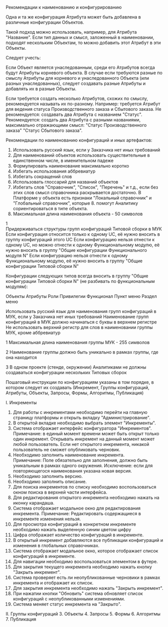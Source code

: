 Рекомендации к наименованию и конфигурированию

Одна и та же конфигурация Атрибута может быть добавлена в различные конфигурации Объектов. 

Такой подход можно использовать, например, для Атрибута "Название". Если тип данных и смысл, заложенный в наименовании, подходят нескольким Объектам, то можно добавить этот Атрибут в эти Объекты. 

Следует учесть:

Если Объект является унаследованным, среди его Атрибутов всегда будут Атрибуты корневого объекта. 
В случае если требуются разные по смыслу Атрибуты для корневого и унаследованного Объекта (или разных унаследованных), следует создавать разные Атрибуты и добавлять их в разные Объекты.

Если требуется создать несколько Атрибутов, схожих по смыслу, рекомендуется называть их по-разному. 
Например: требуется Атрибут для ведения статуса Производственного заказа и Сбытового заказа. 
Не рекомендуется: создавать два Атрибута с названием "Статус". 
Рекомендуется: создать два Атрибута с разными названиями, максимально отражающими смысл: 
"Статус Производственного заказа"
"Статус Сбытового заказа".

Рекомендации по наименованию конфигураций и иных артефактов:
1. Использовать русский язык, если у Заказчика нет иных требований
2. Для наименований объектов использовать существительные в единственном числе, в именительном падеже
3. Формулировать наименование максимально коротко
4. Избегать использования аббревиатур
5. Избегать сокращений слов
6. Использовать глоссарий для названий объектов 
7. Избегать слов "Справочник", "Список", "Перечень" и т.д., если без этих слов смысл справочника раскрывается достаточно. В Платформе у объекта есть признаки "Локальный справочник" и "Глобальный справочник", которые 8. помогут Аналитику сориентироваться в типе объекта.
9. Максимальная длина наименования объекта - 50 символов


1  
Придерживаться структуры групп конфигураций Типовой сборки в МУК
Если конфигурация относится только к одному UC, её нужно вносить в группу конфигураций этого UC
Если конфигурацию нельзя отнести к одному UC, но можно отнести к одному Функциональному модулю, её нужно вносить в группу "Общие конфигурации Функционального модуля N"
Если конфигурацию нельзя отнести к одному Функциональному модулю, её нужно вносить в группу "Общие конфигурации Типовой сборки N"  
  
Конфигурации следующих типов всегда вносить в группу "Общие конфигурации Типовой сборки N" (не разбивать по функциональным модулям):

Объекты
Атрибуты
Роли
Привилегии
Функционал
Пункт меню
Раздел меню



Использовать русский язык для наименования групп конфигураций в МУК, если у Заказчика нет иных требований
Наименование групп конфигураций в МУК должно начинаться с буквы в верхнем регистре
Не использовать верхний регистр для слов в наименовании группы МУК, кроме аббревиатур


1  Максимальная длина наименования группы МУК - 255 символов

2  Наименование группы должно быть уникально в рамках группы, где она находится

3  В одном проекте (стенде, окружении) Аналитиками не должны создаваться конфигурации нескольких Типовых сборок


Пошаговый инструкции по конфигурациям указаны в том порядке, в котором следует их создавать (Инкремент, Группы конфигураций, Атрибуты, Объекты, Запросы, Формы, Алгоритмы, Публикация)

I. Инкременты
1) Для работы с инкрементами необходимо перейти на главную страницу платформы и открыть вкладку "Администрирование".  
2) В открытой вкладке необходимо выбрать элемент "Инкременты".  
3) Система отображает интерфейс конфигуратора "Инкрементов".  
Примечание: в единый момент времени может быть открыт только один инкремент. Открывать инкремент на данный момент может любой пользователь. Если нет открытого инкремента, никакой пользователь не сможет опубликовать черновик.
4) Необходимо заполнить наименование инкремента.  
Примечание: Поле обязательно для заполнения, должно быть уникальным в рамках одного окружения. Исключение: если для повторяющегося наименования указана новая версия.
5) Необходимо заполнить версию.  
6) Необходимо заполнить описание.  
7) Для поиска инкрементов по списку необходимо воспользоваться окном поиска в верхней части интерфейса.  
8) Для редактирования открытого инкремента необходимо нажать на иконку карандаша.
9) Система отображает модальное окно для редактирования инкремента.
Примечание: Редактировать содержащиеся в инкременте изменения нельзя.
10) Для просмотра конфигураций в конкретном инкременте необходимо нажать выделенную синим цветом цифру
11) Цифра отображает количество конфигураций в инкременте.
12) В открытый инкремент добавляются все публикации конфигураций и изменения в глобальных справочниках.
13) Система отображает модальное окно, которое отображает список конфигураций в инкременте.  
14) Для навигации необходимо воспользоваться элементом в футере.
15) Для закрытия текущего инкремента необходимо нажать кнопку "Закрыть инкремент".
16) Система проверяет есть ли неопубликованные черновики в рамках инкремента и отображает их список.
17) Для закрытия инкремента необходимо нажать "Закрыть инкремент".
18) При нажатии кнопки "Обновить" система обновляет список конфигураций с неопубликованными изменениями.
19) Система меняет статус инкремента на "Закрыто".

II. Группы конфигураций
3. Объекты
4. Запросы
5. Формы
6. Алгоритмы
7. Публикация


